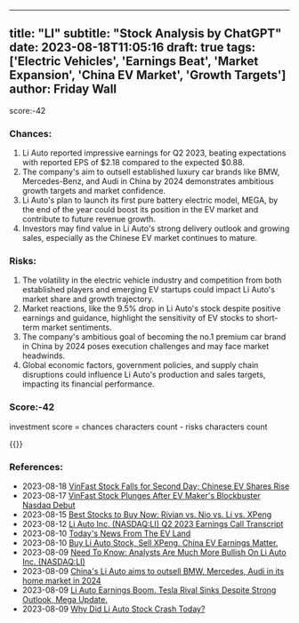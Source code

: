 
---
title: "LI"
subtitle: "Stock Analysis by ChatGPT"
date: 2023-08-18T11:05:16
draft: true
tags: ['Electric Vehicles', 'Earnings Beat', 'Market Expansion', 'China EV Market', 'Growth Targets']
author: Friday Wall
---

score:-42
### Chances:
1. Li Auto reported impressive earnings for Q2 2023, beating expectations with reported EPS of $2.18 compared to the expected $0.88.
2. The company's aim to outsell established luxury car brands like BMW, Mercedes-Benz, and Audi in China by 2024 demonstrates ambitious growth targets and market confidence.
3. Li Auto's plan to launch its first pure battery electric model, MEGA, by the end of the year could boost its position in the EV market and contribute to future revenue growth.
4. Investors may find value in Li Auto's strong delivery outlook and growing sales, especially as the Chinese EV market continues to mature.
### Risks:
1. The volatility in the electric vehicle industry and competition from both established players and emerging EV startups could impact Li Auto's market share and growth trajectory.
2. Market reactions, like the 9.5% drop in Li Auto's stock despite positive earnings and guidance, highlight the sensitivity of EV stocks to short-term market sentiments.
3. The company's ambitious goal of becoming the no.1 premium car brand in China by 2024 poses execution challenges and may face market headwinds.
4. Global economic factors, government policies, and supply chain disruptions could influence Li Auto's production and sales targets, impacting its financial performance.
### Score:-42
investment score = chances characters count - risks characters count

{{<tradingview symbol="NASDAQ:LI">}}
### References:
- 2023-08-18 [VinFast Stock Falls for Second Day; Chinese EV Shares Rise](https://finance.yahoo.com/m/c621f296-e6ae-3995-83e4-285c5aee4475/vinfast-stock-falls-for.html?.tsrc=rss)
- 2023-08-17 [VinFast Stock Plunges After EV Maker's Blockbuster Nasdaq Debut](https://finance.yahoo.com/m/4f1824ea-6d6b-3c46-823f-816fd75132fd/vinfast-stock-plunges-after.html?.tsrc=rss)
- 2023-08-15 [Best Stocks to Buy Now: Rivian vs. Nio vs. Li vs. XPeng](https://finance.yahoo.com/m/da12a04a-1bb2-3e0b-91d3-497bfaca5398/best-stocks-to-buy-now%3A.html?.tsrc=rss)
- 2023-08-12 [Li Auto Inc. (NASDAQ:LI) Q2 2023 Earnings Call Transcript](https://finance.yahoo.com/news/li-auto-inc-nasdaq-li-120054123.html?.tsrc=rss)
- 2023-08-10 [Today's News From The EV Land](https://finance.yahoo.com/news/todays-news-ev-land-155541245.html?.tsrc=rss)
- 2023-08-10 [Buy Li Auto Stock, Sell XPeng. China EV Earnings Matter.](https://finance.yahoo.com/m/3f10f832-e6bf-3360-bb82-7f8a1c6691b4/buy-li-auto-stock%2C-sell.html?.tsrc=rss)
- 2023-08-09 [Need To Know: Analysts Are Much More Bullish On Li Auto Inc. (NASDAQ:LI)](https://finance.yahoo.com/news/know-analysts-much-more-bullish-100725682.html?.tsrc=rss)
- 2023-08-09 [China's Li Auto aims to outsell BMW, Mercedes, Audi in its home market in 2024](https://finance.yahoo.com/news/chinas-li-auto-aims-outsell-033048065.html?.tsrc=rss)
- 2023-08-09 [Li Auto Earnings Boom. Tesla Rival Sinks Despite Strong Outlook, Mega Update.](https://finance.yahoo.com/m/47c334cd-245d-308c-93c5-63fca4a50b8d/li-auto-earnings-boom.-tesla.html?.tsrc=rss)
- 2023-08-09 [Why Did Li Auto Stock Crash Today?](https://finance.yahoo.com/m/d34a7674-5182-37ca-aa5f-ba3a6e20fe30/why-did-li-auto-stock-crash.html?.tsrc=rss)


                